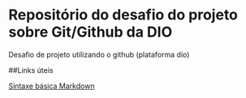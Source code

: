 # Repositório do desafio do projeto sobre Git/Github da DIO


Desafio de projeto utilizando o github (plataforma dio)


##Links úteis

[Sintaxe básica Markdown](https://www.markdownguide.org/basic-syntax/)

